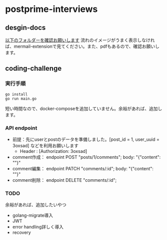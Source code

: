 # postprime-interviews

## desgin-docs

[以下のフォルダーを確認お願いします](https://github.com/QMDAKA/comment-mock/tree/master/design-doc)
流れのイメージがうまく表示しなければ、mermail-extensionで見てください。また、pdfもあるので、確認お願いします。

## coding-challenge

### 実行手順

```
go install 
go run main.go
```
短い時間なので、docker-composeを追加していません。余裕があれば、追加します。

### API endpoint
- 前提：先にuserとpostのデータを準備しました。[post_id = 1, user_uuid = 3oxsad] などを利用お願いします
  - Header : [Authorization: 3oxsad] 
- comment作成： endpoint POST "posts/1/comments"; body: "{"content": ""}"
- comment編集： endpoint PATCH "comments/:id"; body: "{"content": ""}"
- comment削除： endpoint DELETE "comments/:id"; 

### TODO
余裕があれば、追加したいやつ
- golang-migrate導入
- JWT
- error handling詳しく導入
- recovery
